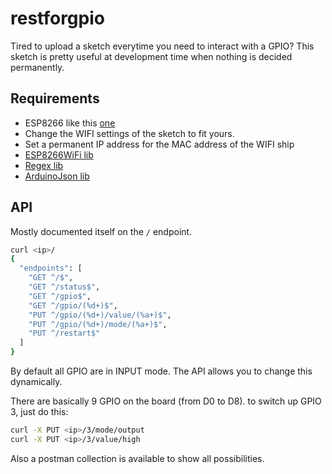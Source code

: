 # restforgpio

Tired to upload a sketch everytime you need to interact with a GPIO? This sketch is pretty useful at development time when nothing is decided permanently.

## Requirements

* ESP8266 like this [one](https://fr.aliexpress.com/item/V2-4M-4FLASH-NodeMcu-Lua-WIFI-Networking-development-board-Based-ESP8266/32647690484.html)
* Change the WIFI settings of the sketch to fit yours.
* Set a permanent IP address for the MAC address of the WIFI ship
* [ESP8266WiFi lib](https://arduino-esp8266.readthedocs.io/en/latest/esp8266wifi/readme.html)
* [Regex lib](https://github.com/nickgammon/Regexp)
* [ArduinoJson lib](https://arduinojson.org/)

## API

Mostly documented itself on the `/` endpoint.

```bash
curl <ip>/
{
  "endpoints": [
    "GET ^/$",
    "GET ^/status$",
    "GET ^/gpio$",
    "GET ^/gpio/(%d+)$",
    "PUT ^/gpio/(%d+)/value/(%a+)$",
    "PUT ^/gpio/(%d+)/mode/(%a+)$",
    "PUT ^/restart$"
  ]
}
```

By default all GPIO are in INPUT mode. The API allows you to change this dynamically.

There are basically 9 GPIO on the board (from D0 to D8). to switch up GPIO 3, just do this:

```bash
curl -X PUT <ip>/3/mode/output
curl -X PUT <ip>/3/value/high
```

Also a postman collection is available to show all possibilities.
